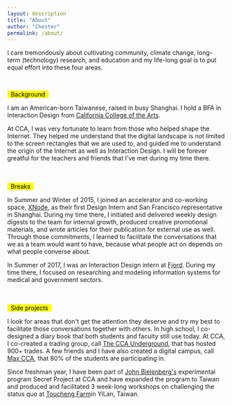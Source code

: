 ```yaml
---
layout: description
title: "About"
author: "Chester"
permalink: /about/
---
```


I care tremondously about cultivating community, climate change, long-term (technology) research, and education and my life-long goal is to put equal effort into these four areas.

<br>

<mark> &nbsp; Background &nbsp; </mark>

<div class="collection-bodypart">
I am an American-born Taiwanese, raised in busy Shanghai. I hold a BFA in Interaction Design from
<a href="https://www.cca.edu">California College of the Arts</a>.

At CCA, I was very fortunate to learn from those who helped shape the Internet. They helped me understand that the digital landscape is not limited to the screen rectangles that we are used to, and guided me to understand the origin of the Internet as well as Interaction Design. I will be forever greatful for the teachers and friends that I've met during my time there.
</div>

<br><br>
<mark> &nbsp; Breaks &nbsp; </mark>

<div class="collection-bodypart">
In Summer and Winter of 2015, I joined an accelerator and co-working space, <a href="http://www.thexnode.com">XNode</a>, as their first Design Intern and San Francisco representative in Shanghai. During my time there, I initiated and delivered weekly design digests to the team for internal growth, produced creative promotional materials, and wrote articles for their publication for external use as well. Through those commitments, I learned to facilitate the conversations that we as a team would want to have, because what people act on depends on what people converse about.

In Summer of 2017, I was an Interaction Design intern at <a href="https://www.fjordnet.com">Fjord</a>. During my time there, I focused on researching and modeling information systems for medical and government sectors.
</div>

<br><br>
<mark> &nbsp; Side projects &nbsp; </mark>

<div class="collection-bodypart">
I look for areas that don't get the attention they deserve and try my best to facilitate those conversations together with others. In high school, I co-designed a diary book that both students and faculty still use today. At CCA, I co-created a trading group, call <a href="https://www.facebook.com/groups/1628063617472760/">The CCA Underground</a>, that has hosted 900+ trades. A few friends and I have also created a digital campus, call <a href="https://www.facebook.com/cacollegeofmax/">Max CCA</a>, that 80% of the students are participating in.

Since freshman year, I have been part of <a href="http://www.aiga.org/video-medalist-john-bielenberg">John Bielenberg's</a> experimental program Secret Project at CCA and have expanded the program to Taiwan and produced and facilitated 3 week-long workshops on challenging the status quo at <a href="https://taiwaneverything.cc/2016/08/19/toucheng-farm/">Toucheng Farm</a>in YiLan, Taiwan.
</div>
